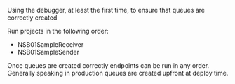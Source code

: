 Using the debugger, at least the first time, to ensure that queues are correctly created

Run projects in the following order:

* NSB01SampleReceiver
* NSB01SampleSender

Once queues are created correctly endpoints can be run in any order. Generally speaking in production queues are created upfront at deploy time.
